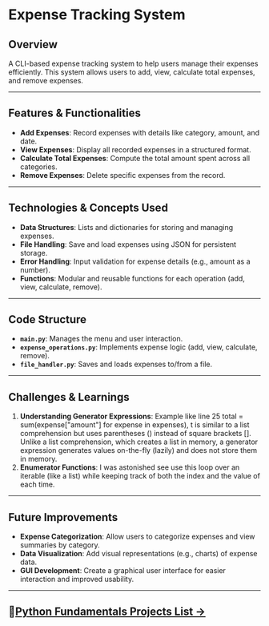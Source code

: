 # Expense Tracking System

## Overview
A CLI-based expense tracking system to help users manage their expenses efficiently. This system allows users to add, view, calculate total expenses, and remove expenses.

---

## Features & Functionalities
- **Add Expenses**: Record expenses with details like category, amount, and date.
- **View Expenses**: Display all recorded expenses in a structured format.
- **Calculate Total Expenses**: Compute the total amount spent across all categories.
- **Remove Expenses**: Delete specific expenses from the record.

---

## Technologies & Concepts Used
- **Data Structures**: Lists and dictionaries for storing and managing expenses.
- **File Handling**: Save and load expenses using JSON for persistent storage.
- **Error Handling**: Input validation for expense details (e.g., amount as a number).
- **Functions**: Modular and reusable functions for each operation (add, view, calculate, remove).

---

## Code Structure
- **`main.py`**: Manages the menu and user interaction.
- **`expense_operations.py`**: Implements expense logic (add, view, calculate, remove).
- **`file_handler.py`**: Saves and loads expenses to/from a file.

---

## Challenges & Learnings
1. **Understanding Generator Expressions**: Example like line 25   total = sum(expense["amount"] for expense in expenses), t is similar to a list comprehension but uses parentheses () instead of square brackets []. Unlike a list comprehension, which creates a list in memory, a generator expression generates values on-the-fly (lazily) and does not store them in memory.
3. **Enumerator Functions**: I was astonished see  use this loop over an iterable (like a list) while keeping track of both the index and the value of each time.

---

## Future Improvements
- **Expense Categorization**: Allow users to categorize expenses and view summaries by category.
- **Data Visualization**: Add visual representations (e.g., charts) of expense data.
- **GUI Development**: Create a graphical user interface for easier interaction and improved usability.

---
##  **📂[Python Fundamentals Projects List →](https://github.com/DhawaDG/Python_fundaments/blob/main/README.md)** 
